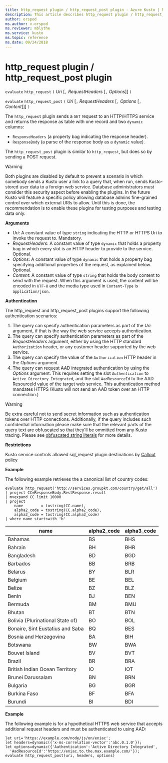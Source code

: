 ```yaml
---
title: http_request plugin / http_request_post plugin - Azure Kusto | Microsoft Docs
description: This article describes http_request plugin / http_request_post plugin in Azure Kusto.
author: orspod
ms.author: v-orspod
ms.reviewer: mblythe
ms.service: kusto
ms.topic: reference
ms.date: 09/24/2018
---
```

# http_request plugin / http_request_post plugin

  `evaluate` `http_request` `(` *Uri* [`,` *RequestHeaders* [`,` *Options*]] `)`

  `evaluate` `http_request_post` `(` *Uri* [`,` *RequestHeaders* [`,` *Options* [`,` *Content*]]] `)`

The `http_request` plugin sends a `GET` request to an HTTP/HTTPS service
and returns the response as table with one record and two `dynamic` columns:
* `ResponseHeaders` (a property bag indicating the response header).
* `ResponseBody` (a parse of the response body as a `dynamic` value).

The `http_request_post` plugin is similar to `http_request`, but does so by
sending a POST request.

> [!WARNING]
> Both plugins are disabled by default to prevent a scenario
> in which somebody sends a Kusto user a link to a query that, when run, sends
> Kusto-stored user data to a foreign web service. Database administrators must
> consider this security aspect before enabling the plugins. In the future Kusto
> will feature a specific policy allowing database admins fine-grained control
> over which external URIs to allow. Until this is done, the recommendation
> is to enable these plugins for testing purposes and testing data only.

**Arguments**

* *Uri*: A constant value of type `string` indicating the HTTP or HTTPS Uri to
  invoke the request to. Mandatory.
* *RequestHeaders*: A constant value of type `dynamic` that holds a property bag
  in which every slot is an HTTP header to provide to the service. Optional.
* *Options*: A constant value of type `dynamic` that holds a property bag
  specifying additional properties of the request, as explained below. Optional.
* *Content*: A constant value of type `string` that holds the body content
  to send with the request. When this argument is used, the content
  will be encoded in `UTF-8` and the media type used in `Content-Type` is
  `application/json`.

**Authentication**

The http_request and http_request_post plugins support the following authentication
scenarios:
1. The query can specify authentication parameters as part of the *Uri* argument,
   if that is the way the web service accepts authentication.
2. The query can specify authentication parameters as part of the *RequestHeaders*
   argument, either by using the HTTP standard `Authorization` header, or any
   customer header supported by the web service.
3. The query can specify the value of the `Authorization` HTTP header in the
   *Options* argument.
4. The query can request AAD integrated authentication by using the *Options*
   argument. This requires setting the slot `Authentication` to
   `Active Directory Integrated`, and the slot `AadResourceId` to the
   AAD ResourceId value of the target web service.
   This authentication method mandates HTTPS (Kusto will not send an AAD token
   over an HTTP connection.)

> [!WARNING]
> Be extra careful not to send secret information such as
> authentication tokens over HTTP connections. Additionally, if the query includes
> such confidential information please make sure that the relevant parts of the
> query text are obfuscated so that they'll be ommitted from any Kusto tracing.
> Please see [obfuscated string literals](./scalar-data-types/string.md#obfuscated-string-literals) for more details.

**Restrictions**

Kusto service controls allowed sql_request plugin destinations by [Callout policy](https://kusdoc2.azurewebsites.net/docs/concepts/calloutpolicy.html)

**Example**

The following example retrieves the a canonical list of country codes:

```kusto
evaluate http_request('http://services.groupkt.com/country/get/all')
| project CC=ResponseBody.RestResponse.result
| mvexpand CC limit 10000
| project
    name        = tostring(CC.name),
    alpha2_code = tostring(CC.alpha2_code),
    alpha3_code = tostring(CC.alpha3_code)
| where name startswith 'b'
```

name                              | alpha2_code  | alpha3_code
----------------------------------|--------------|-------------
Bahamas                           | BS           | BHS
Bahrain                           | BH           | BHR
Bangladesh                        | BD           | BGD
Barbados                          | BB           | BRB
Belarus                           | BY           | BLR
Belgium                           | BE           | BEL
Belize                            | BZ           | BLZ
Benin                             | BJ           | BEN
Bermuda                           | BM           | BMU
Bhutan                            | BT           | BTN
Bolivia (Plurinational State of)  | BO           | BOL
Bonaire, Sint Eustatius and Saba  | BQ           | BES
Bosnia and Herzegovina            | BA           | BIH
Botswana                          | BW           | BWA
Bouvet Island                     | BV           | BVT
Brazil                            | BR           | BRA
British Indian Ocean Territory    | IO           | IOT
Brunei Darussalam                 | BN           | BRN
Bulgaria                          | BG           | BGR
Burkina Faso                      | BF           | BFA
Burundi                           | BI           | BDI

**Example**

The following example is for a hypothetical HTTPS web service that
accepts additional request headers and must be authenticated to using AAD:

```kusto
let uri='https://example.com/node/js/on/eniac';
let headers=dynamic({'x-ms-correlation-vector':'abc.0.1.0'});
let options=dynamic({'Authentication':'Active Directory Integrated',
  'AadResourceId':'https://eniac.to.the.max.example.com/'});
evaluate http_request_post(uri, headers, options)
```